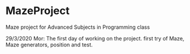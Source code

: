 # MazeProject
Maze project for Advanced Subjects in Programming class

29/3/2020 Mor: The first day of working on the project. first try of Maze, Maze generators, position and test.